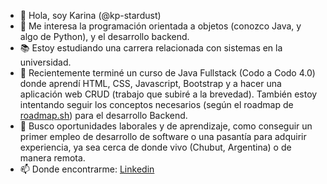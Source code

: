- 👋 Hola, soy Karina (@kp-stardust)
- 👀 Me interesa la programación orientada a objetos (conozco Java, y algo de Python), y el desarrollo backend.
- 📚 Estoy estudiando una carrera relacionada con sistemas en la universidad.
- 🌱 Recientemente terminé un curso de Java Fullstack (Codo a Codo 4.0) donde aprendí HTML, CSS, Javascript, Bootstrap y a hacer una aplicación web CRUD (trabajo que subiré a la brevedad). También estoy intentando seguir los conceptos necesarios (según el roadmap de [roadmap.sh](https://roadmap.sh/backend)) para el desarrollo Backend. 
- 💞️ Busco oportunidades laborales y de aprendizaje, como conseguir un primer empleo de desarrollo de software o una pasantía para adquirir experiencia, ya sea cerca de donde vivo (Chubut, Argentina) o de manera remota.
- 📫 Donde encontrarme: [Linkedin](https://www.linkedin.com/in/kpvillegas/ "Mi perfil de Linkedin")

<!---
kp-stardust/kp-stardust is a ✨ special ✨ repository because its `README.md` (this file) appears on your GitHub profile.
You can click the Preview link to take a look at your changes.
--->
